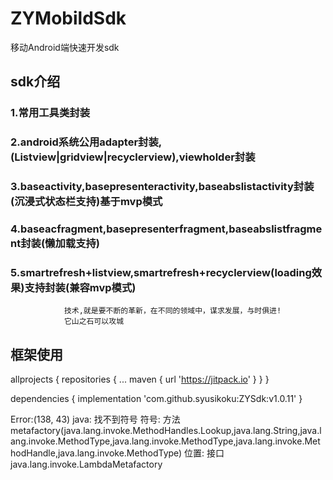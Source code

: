 # ZYMobildSdk
移动Android端快速开发sdk

## sdk介绍
### 1.常用工具类封装
### 2.android系统公用adapter封装,(Listview|gridview|recyclerview),viewholder封装
### 3.baseactivity,basepresenteractivity,baseabslistactivity封装(沉浸式状态栏支持)基于mvp模式
### 4.baseacfragment,basepresenterfragment,baseabslistfragment封装(懒加载支持)
### 5.smartrefresh+listview,smartrefresh+recyclerview(loading效果)支持封装(兼容mvp模式) 

                技术,就是要不断的革新，在不同的领域中，谋求发展，与时俱进!
                它山之石可以攻城


## 框架使用

 allprojects {
   repositories {
    ...
    maven { url 'https://jitpack.io' }
   }
  }

  dependencies {
          implementation 'com.github.syusikoku:ZYSdk:v1.0.11'
  }



Error:(138, 43) java: 找不到符号
  符号:   方法 metafactory(java.lang.invoke.MethodHandles.Lookup,java.lang.String,java.lang.invoke.MethodType,java.lang.invoke.MethodType,java.lang.invoke.MethodHandle,java.lang.invoke.MethodType)
  位置: 接口 java.lang.invoke.LambdaMetafactory


